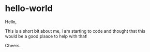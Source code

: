 # hello-world

Hello,

This is a short bit about me, I am starting to code and thought that this would be a good plaace to help with that!

Cheers.
